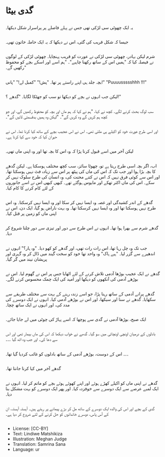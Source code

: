 # گدی بیٹا

##
یہ ایک چھوٹی سی لڑکی تھی جس نے پہلے فاصلے پر پراسرار شکل دیکھا۔

##
جیسا کہ شکل قریب کی گئی، اس نے دیکھا کہ یہ ایک حاملہ خاتون تھی۔

##
شرم لیکن بہادر، چھوٹی سی لڑکی نے عورت کو قریب پہنچایا۔ چھوٹی لڑکی کے لوگوں نے فیصلہ کیا کہ "ہمیں اس کے ساتھ رکھنا چاہیے"۔ "ہم اسے اور اسکے بچے کو محفوظ رکھیں گے۔"

##
بچہ جلد ہی اپنے راستے پر تھا۔ "پش!" "کمبل لے!" "پانی!" "Puuuussssshhh !!!"

##
لیکن جب انہوں نے بچے کو دیکھا تو سب کو جھٹکا لگایا۔ "گدھے ؟!"

##
سب لوگ بحث کرنے لگے۔ کچھ نے کہا، "ہم نے کہا کہ ہم ماں اور بچہ کو محفوظ رکھیں گے، اور جو کچھ ہم کریں گے وہ کریں گے"۔ "لیکن وہ ہمیں بدقسمتی لائیں گے"۔

##
اور اسی طرح عورت خود کو اکیلے ہی ملتی تھی۔ اس نے اس عجیب بچے کے ساتھ کیا کرنا تھا۔ اس نے حیران کیا کہ خود سے کیا کرنا ہے۔

##
لیکن آخر میں اسے قبول کرنا پڑا کہ وہ اس کا بچہ تھا اور وہ اپنی ماں تھی۔

##
اب، اگر بچہ اسی طرح رہتا ہے تو، چھوٹا سائز، سب کچھ مختلف ہوسکتا ہے۔ لیکن گدھے کا بچہ بڑا ہوا اور جب تک کہ اس کی ماں کی پیٹھ پر اس سے زیادہ فٹ نہیں ہوسکتا تھا۔ اور اس سے کوئی فرق نہیں کہ اس نے کتنے محنت کی، وہ انسان کی طرح سلوک نہیں کر سکے۔ اس کی ماں اکثر تھکے اور مایوس ہوگئے تھے۔ کبھی کبھی اس نے اسے جانوروں کے لئے کام کرنے کا کام کیا۔

##
گدھے کے اندر کشیدگی اور غصہ وہ ایسا نہیں کر سکا اور وہ ایسا نہیں کرسکتا۔ وہ اس طرح نہیں ہوسکتا تھا اور وہ ایسا نہیں کرسکتا تھا۔ وہ بہت ناراض ہو گیا، ایک دن، اس نے اپنی ماں کو زمین پر قتل کیا۔

##
گدھے شرم سے بھرا ہوا تھا۔ انہوں نے اس طرح سے دور اور تیزی سے دور چلنا شروع کر دیا۔

##
جب تک وہ چل رہا تھا، اس رات رات تھی، اور گدھے کو کھو دیا۔ "وہ ہار؟" انہوں نے اندھیرے سے گزر لیا۔ "ہیے ہاک" وہ واحد تھا خود کو سخت گیند میں ڈال کر وہ گہری اور پریشان نیند میں گر گیا۔

##
گدھے نے ایک عجیب بوڑھا آدمی تلاش کرنے کے لئے اٹھایا جس پر اس نے گھوم لیا۔ اس نے بوڑھے آدمی کی آنکھوں کو دیکھا اور امید کی ایک چمک محسوس کرنے لگے۔

##
گدھے پرانے آدمی کے ساتھ رہنا پڑا، جو اسے زندہ رہنے کے بہت سے مختلف طریقے سے سکھایا۔ گدھے نے سنا اور سیکھا، اور اس نے بوڑھے آدمی کیا۔ انہوں نے ایک دوسرے کی مدد کی، اور انہوں نے ایک ساتھ چچا۔

##
ایک صبح، بوڑھا آدمی نے گدی سے پوچھا کہ اسے پہاڑ کی چوٹی میں لے جایا جائے۔

##
بادلوں کے درمیان اونچی اونچائی میں سو گیا۔ گدھے نے خواب دیکھا کہ اس کی ماں بیمار تھی اور اس سے دعا کی۔ اور جب وہ اٹھ گیا ۔۔۔

##
۔۔۔ اس کے دوست، بوڑھے آدمی کے ساتھ بادلوں کو غائب کردیا گیا تھا۔

##
گدھے آخر میں کیا کرنا جانتا تھا۔

##
گدھے نے اپنی ماں کو اکیلے کھڑے ہوئے اور اپنے کھوئے ہوئے بچے کو ماتم کر لیا۔ انہوں نے ایک لمبے عرصے سے ایک دوسرے سے خوفزدہ کیا۔ اور پھر ایک دوسرے کو بہت مشکل بنا دیا۔

##
گدی کے بچے اور اس کی والدہ ایک دوسرے کے ساتھ مل کر بڑے پیمانے پر رہتے ہیں۔ آہستہ آہستہ، ان کے آس پاس، دوسرے خاندانوں کو حل کرنے کے لئے شروع کر دیا ہے۔

##
* License: [CC-BY]
* Text: Lindiwe Matshikiza
* Illustration: Meghan Judge
* Translation: Samrina Sana
* Language: ur
